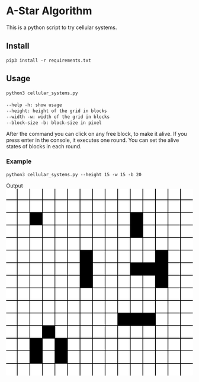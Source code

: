 # A-Star Algorithm

This is a python script to try cellular systems.

## Install
```shell
pip3 install -r requirements.txt
```

## Usage
```shell
python3 cellular_systems.py

--help -h: show usage
--height: height of the grid in blocks
--width -w: width of the grid in blocks
--block-size -b: block-size in pixel
```

After the command you can click on any free block, to make it alive.
If you press enter in the console, it executes one round.
You can set the alive states of blocks in each round.

### Example


```shell
python3 cellular_systems.py --height 15 -w 15 -b 20
```

Output\
![example image](example.png)